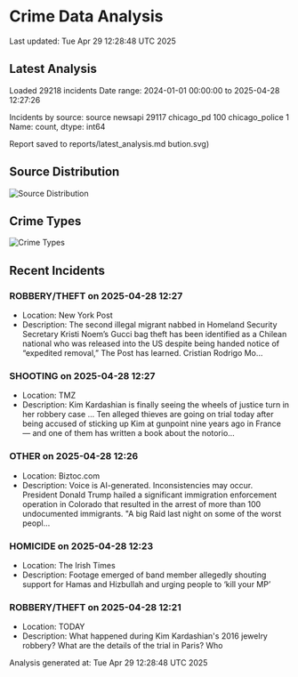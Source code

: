 # Crime Data Analysis
Last updated: Tue Apr 29 12:28:48 UTC 2025

## Latest Analysis

Loaded 29218 incidents
Date range: 2024-01-01 00:00:00 to 2025-04-28 12:27:26

Incidents by source:
source
newsapi           29117
chicago_pd          100
chicago_police        1
Name: count, dtype: int64

Report saved to reports/latest_analysis.md
bution.svg)

## Source Distribution
![Source Distribution](images/source_distribution.svg)

## Crime Types
![Crime Types](images/crime_types.svg)

## Recent Incidents

### ROBBERY/THEFT on 2025-04-28 12:27
- Location: New York Post
- Description: The second illegal migrant nabbed in Homeland Security Secretary Kristi Noem’s Gucci bag theft has been identified as a Chilean national who was released into the US despite being handed notice of “expedited removal,” The Post has learned. Cristian Rodrigo Mo…


### SHOOTING on 2025-04-28 12:27
- Location: TMZ
- Description: Kim Kardashian is finally seeing the wheels of justice turn in her robbery case ... Ten alleged thieves are going on trial today after being accused of sticking up Kim at gunpoint nine years ago in France — and one of them has written a book about the notorio…


### OTHER on 2025-04-28 12:26
- Location: Biztoc.com
- Description: Voice is AI-generated. Inconsistencies may occur.
President Donald Trump hailed a significant immigration enforcement operation in Colorado that resulted in the arrest of more than 100 undocumented immigrants.
"A big Raid last night on some of the worst peopl…


### HOMICIDE on 2025-04-28 12:23
- Location: The Irish Times
- Description: Footage emerged of band member allegedly shouting support for Hamas and Hizbullah and urging people to ‘kill your MP’


### ROBBERY/THEFT on 2025-04-28 12:21
- Location: TODAY
- Description: What happened during Kim Kardashian's 2016 jewelry robbery? What are the details of the trial in Paris? Who

Analysis generated at: Tue Apr 29 12:28:48 UTC 2025
